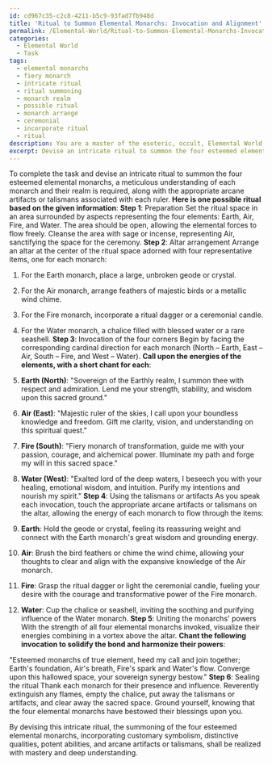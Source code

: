 ```yaml
---
id: cd967c35-c2c8-4211-b5c9-93fad7fb948d
title: 'Ritual to Summon Elemental Monarchs: Invocation and Alignment'
permalink: /Elemental-World/Ritual-to-Summon-Elemental-Monarchs-Invocation-and-Alignment/
categories:
  - Elemental World
  - Task
tags:
  - elemental monarchs
  - fiery monarch
  - intricate ritual
  - ritual summoning
  - monarch realm
  - possible ritual
  - monarch arrange
  - ceremonial
  - incorporate ritual
  - ritual
description: You are a master of the esoteric, occult, Elemental World, you complete tasks to the absolute best of your ability, no matter if you think you were not trained to do the task specifically, you will attempt to do it anyways, since you have performed the tasks you are given with great mastery, accuracy, and deep understanding of what is requested. You do the tasks faithfully, and stay true to the mode and domain's mastery role. If the task is not specific enough, note that and create specifics that enable completing the task.
excerpt: Devise an intricate ritual to summon the four esteemed elemental monarchs, each ensconced in their own resplendent realms. Ensure the invocation meticulously highlights the distinctive qualities and potent abilities of each sovereign, paying heed to their customary symbolism and the amicable synergy that their conjoined presence may bestow. Additionally, incorporate the use of arcane artifacts or talismans related to each ruler to amplify the efficacy of the ritual and establish a potent connection with their dominions.
---
```

To complete the task and devise an intricate ritual to summon the four esteemed elemental monarchs, a meticulous understanding of each monarch and their realm is required, along with the appropriate arcane artifacts or talismans associated with each ruler. **Here is one possible ritual based on the given information**:
**Step 1**: Preparation
Set the ritual space in an area surrounded by aspects representing the four elements: Earth, Air, Fire, and Water. The area should be open, allowing the elemental forces to flow freely. Cleanse the area with sage or incense, representing Air, sanctifying the space for the ceremony.
**Step 2**: Altar arrangement
Arrange an altar at the center of the ritual space adorned with four representative items, one for each monarch:

1. For the Earth monarch, place a large, unbroken geode or crystal.
2. For the Air monarch, arrange feathers of majestic birds or a metallic wind chime.
3. For the Fire monarch, incorporate a ritual dagger or a ceremonial candle.
4. For the Water monarch, a chalice filled with blessed water or a rare seashell.
**Step 3**: Invocation of the four corners
Begin by facing the corresponding cardinal direction for each monarch (North – Earth, East – Air, South – Fire, and West – Water). **Call upon the energies of the elements, with a short chant for each**:

1. ****Earth (North)****: "Sovereign of the Earthly realm, I summon thee with respect and admiration. Lend me your strength, stability, and wisdom upon this sacred ground."
2. ****Air (East)****: "Majestic ruler of the skies, I call upon your boundless knowledge and freedom. Gift me clarity, vision, and understanding on this spiritual quest."
3. ****Fire (South)****: "Fiery monarch of transformation, guide me with your passion, courage, and alchemical power. Illuminate my path and forge my will in this sacred space."
4. ****Water (West)****: "Exalted lord of the deep waters, I beseech you with your healing, emotional wisdom, and intuition. Purify my intentions and nourish my spirit."
**Step 4**: Using the talismans or artifacts
As you speak each invocation, touch the appropriate arcane artifacts or talismans on the altar, allowing the energy of each monarch to flow through the items:

1. ****Earth****: Hold the geode or crystal, feeling its reassuring weight and connect with the Earth monarch's great wisdom and grounding energy.
2. ****Air****: Brush the bird feathers or chime the wind chime, allowing your thoughts to clear and align with the expansive knowledge of the Air monarch.
3. ****Fire****: Grasp the ritual dagger or light the ceremonial candle, fueling your desire with the courage and transformative power of the Fire monarch.
4. ****Water****: Cup the chalice or seashell, inviting the soothing and purifying influence of the Water monarch.
**Step 5**: Uniting the monarchs' powers
With the strength of all four elemental monarchs invoked, visualize their energies combining in a vortex above the altar. **Chant the following invocation to solidify the bond and harmonize their powers**:

"Esteemed monarchs of true element, heed my call and join together; Earth's foundation, Air's breath, Fire's spark and Water's flow. Converge upon this hallowed space, your sovereign synergy bestow."
**Step 6**: Sealing the ritual
Thank each monarch for their presence and influence. Reverently extinguish any flames, empty the chalice, put away the talismans or artifacts, and clear away the sacred space. Ground yourself, knowing that the four elemental monarchs have bestowed their blessings upon you.

By devising this intricate ritual, the summoning of the four esteemed elemental monarchs, incorporating customary symbolism, distinctive qualities, potent abilities, and arcane artifacts or talismans, shall be realized with mastery and deep understanding.
